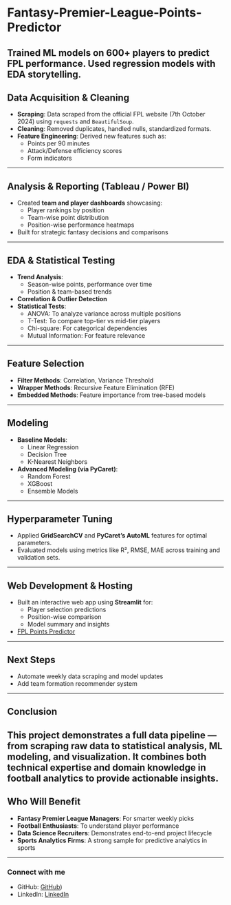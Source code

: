 # Fantasy-Premier-League-Points-Predictor
Trained ML models on 600+ players to predict FPL performance. Used regression models with EDA storytelling.
---
## Data Acquisition & Cleaning
- **Scraping**: Data scraped from the official FPL website (7th October 2024) using `requests` and `BeautifulSoup`.
- **Cleaning**: Removed duplicates, handled nulls, standardized formats.
- **Feature Engineering**: Derived new features such as:
  - Points per 90 minutes
  - Attack/Defense efficiency scores
  - Form indicators
---
## Analysis & Reporting (Tableau / Power BI)

- Created **team and player dashboards** showcasing:
  - Player rankings by position
  - Team-wise point distribution
  - Position-wise performance heatmaps
-  Built for strategic fantasy decisions and comparisons
---
## EDA & Statistical Testing

- **Trend Analysis**:
  - Season-wise points, performance over time
  - Position & team-based trends
- **Correlation & Outlier Detection**
- **Statistical Tests**:
  - ANOVA: To analyze variance across multiple positions
  - T-Test: To compare top-tier vs mid-tier players
  - Chi-square: For categorical dependencies
  - Mutual Information: For feature relevance
---
## Feature Selection

- **Filter Methods**: Correlation, Variance Threshold
- **Wrapper Methods**: Recursive Feature Elimination (RFE)
- **Embedded Methods**: Feature importance from tree-based models
---
## Modeling

- **Baseline Models**:
  - Linear Regression
  - Decision Tree
  - K-Nearest Neighbors
- **Advanced Modeling (via PyCaret)**:
  - Random Forest
  - XGBoost
  - Ensemble Models
---
## Hyperparameter Tuning

- Applied **GridSearchCV** and **PyCaret’s AutoML** features for optimal parameters.
- Evaluated models using metrics like R², RMSE, MAE across training and validation sets.
---
## Web Development & Hosting

- Built an interactive web app using **Streamlit** for:
  - Player selection predictions
  - Position-wise comparison
  - Model summary and insights
- [FPL Points Predictor](https://huggingface.co/spaces/shimona02/FPLPredictor)
---
## Next Steps

- Automate weekly data scraping and model updates
- Add team formation recommender system
---
## Conclusion

This project demonstrates a **full data pipeline** — from scraping raw data to statistical analysis, ML modeling, and visualization. It combines both **technical expertise and domain knowledge** in football analytics to provide actionable insights.
---
## Who Will Benefit

- **Fantasy Premier League Managers**: For smarter weekly picks
- **Football Enthusiasts**: To understand player performance
- **Data Science Recruiters**: Demonstrates end-to-end project lifecycle
- **Sports Analytics Firms**: A strong sample for predictive analytics in sports
---
### Connect with me

- GitHub: [GitHub](https://github.com/KARANKHADKA))
- LinkedIn: [LinkedIn](https://www.linkedin.com/in/karan-khadka-185547230/)

